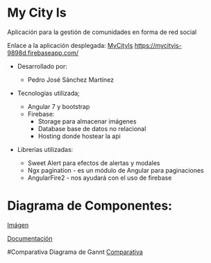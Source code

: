 # My City Is
Aplicación para la gestión de comunidades en forma de red social

Enlace a la aplicación desplegada: [MyCityIs](https://mycityis-9898d.firebaseapp.com/)
https://mycityis-9898d.firebaseapp.com/

- Desarrollado por:
    - Pedro José Sánchez Martínez

- Tecnologías utilizada;
    - Angular 7 y bootstrap
    - Firebase:
        - Storage para almacenar imágenes
        - Database base de datos no relacional
        - Hosting donde hostear la api


- Librerías utilizadas:
    - Sweet Alert para efectos de alertas y modales
    - Ngx pagination - es un módulo de Angular para paginaciones
    - AngularFire2 - nos ayudará con el uso de firebase




# Diagrama de Componentes: 
[Imágen](/documentacion/DiagramaComponentes.png)

[Documentación](/documentacion/README.md)

#Comparativa Diagrama de Gannt
[Comparativa](/documentacion/ComparativaHoras.pdf)

